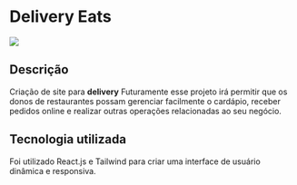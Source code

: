 <h1>Delivery Eats</h1>

<img src="./delivery.gif">

## Descrição

Criação de site para **delivery** Futuramente esse projeto irá permitir que os donos de restaurantes possam gerenciar facilmente o cardápio, receber pedidos online e realizar outras operações relacionadas ao seu negócio.

## Tecnologia utilizada

Foi utilizado React.js e Tailwind para criar uma interface de usuário dinâmica e responsiva.